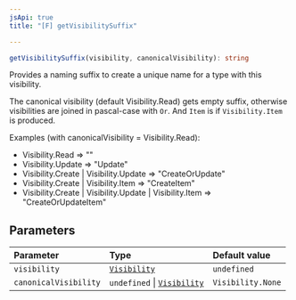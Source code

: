 ```yaml
---
jsApi: true
title: "[F] getVisibilitySuffix"

---
```

```ts
getVisibilitySuffix(visibility, canonicalVisibility): string
```

Provides a naming suffix to create a unique name for a type with this
visibility.

The canonical visibility (default Visibility.Read) gets empty suffix,
otherwise visibilities are joined in pascal-case with `Or`. And `Item` is
if `Visibility.Item` is produced.

Examples (with canonicalVisibility = Visibility.Read):
 - Visibility.Read => ""
 - Visibility.Update => "Update"
 - Visibility.Create | Visibility.Update => "CreateOrUpdate"
 - Visibility.Create | Visibility.Item => "CreateItem"
 - Visibility.Create | Visibility.Update | Visibility.Item => "CreateOrUpdateItem"

## Parameters

| Parameter | Type | Default value |
| :------ | :------ | :------ |
| `visibility` | [`Visibility`](../enumerations/Visibility.md) | `undefined` |
| `canonicalVisibility` | `undefined` \| [`Visibility`](../enumerations/Visibility.md) | `Visibility.None` |

